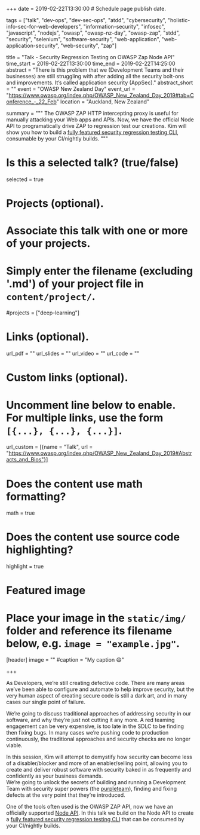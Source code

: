 +++
date = 2019-02-22T13:30:00  # Schedule page publish date.

tags = ["talk", "dev-ops", "dev-sec-ops", "atdd", "cybersecurity", "holistic-info-sec-for-web-developers", "information-security", "infosec", "javascript", "nodejs", "owasp", "owasp-nz-day", "owasp-zap", "stdd", "security", "selenium", "software-security", "web-application", "web-application-security", "web-security", "zap"]

title = "Talk - Security Regression Testing on OWASP Zap Node API"
time_start = 2019-02-22T13:30:00
time_end = 2019-02-22T14:25:00
abstract = "There is this problem that we (Development Teams and their businesses) are still struggling with after adding all the security bolt-ons and improvements. It’s called application security (AppSec)."
abstract_short = ""
event = "OWASP New Zealand Day"
event_url = "https://www.owasp.org/index.php/OWASP_New_Zealand_Day_2019#tab=Conference_-_22_Feb"
location = "Auckland, New Zealand"

summary = """
The OWASP ZAP HTTP intercepting proxy is useful for manually attacking your Web apps and APIs. Now, we have the official Node API to programatically drive ZAP to regression test our creations. Kim will show you how to build a <a href="https://gitlab.com/purpleteam-labs" target="_blank">fully featured security regression testing CLI</a>, consumable by your CI/nightly builds.
"""

# Is this a selected talk? (true/false)
selected = true

# Projects (optional).
#   Associate this talk with one or more of your projects.
#   Simply enter the filename (excluding '.md') of your project file in `content/project/`.
#projects = ["deep-learning"]

# Links (optional).
url_pdf = ""
url_slides = ""
url_video = ""
url_code = ""

# Custom links (optional).
#   Uncomment line below to enable. For multiple links, use the form `[{...}, {...}, {...}]`.
url_custom = [{name = "Talk", url = "https://www.owasp.org/index.php/OWASP_New_Zealand_Day_2019#Abstracts_and_Bios"}]


# Does the content use math formatting?
math = true

# Does the content use source code highlighting?
highlight = true

# Featured image
# Place your image in the `static/img/` folder and reference its filename below, e.g. `image = "example.jpg"`.
[header]
image = ""
#caption = "My caption :smile:"

+++

As Developers, we’re still creating defective code. There are many areas we’ve been able to configure and automate to help improve security, but the very human aspect of creating secure code is still a dark art, and in many cases our single point of failure.

We’re going to discuss traditional approaches of addressing security in our software, and why they’re just not cutting it any more. A red teaming engagement can be very expensive, is too late in the SDLC to be finding then fixing bugs. In many cases we’re pushing code to production continuously,
the traditional approaches and security checks are no longer viable.

In this session, Kim will attempt to demystify how security can become less of a disabler/blocker and more of an enabler/selling point, allowing you to create and deliver robust software with security baked in as frequently and confidently as your business demands.<br>We’re going to unlock the secrets of building and running a Development Team with security super powers (the <a href="https://purpleteam-labs.com/" target="_blank">purpleteam</a>), finding and fixing defects at the very point that they’re introduced.

One of the tools often used is the OWASP ZAP API, now we have an officially supported <a href="https://github.com/zaproxy/zap-api-nodejs/" target="_blank">Node API</a>.
In this talk we build on the Node API to create a <a href="https://gitlab.com/purpleteam-labs" target="_blank">fully featured security regression testing CLI</a> that can be consumed by your CI/nightly builds.

<br>

